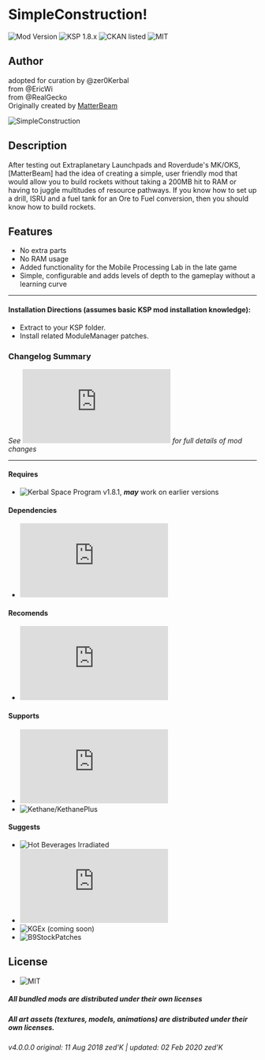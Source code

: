 <!-- Readme.md v1.2.0.0
SimpleConstruction
created: 17 Jul 18
updated: 03 Feb 2020 -->

<!-- Download on SpaceDock here or Github here.
Also available on CKAN. -->

# SimpleConstruction!
![Mod Version](https://img.shields.io/github/v/release/zer0Kerbal/SimpleConstruction?include_prereleases) 
![KSP 1.8.x](https://img.shields.io/badge/KSP%20version-1.8.x-66ccff.svg?style=flat-square) 
![CKAN listed](https://img.shields.io/badge/CKAN-Indexed-brightgreen.svg) ![MIT](https://img.shields.io/badge/license-MIT-success "MIT") 

## Author
adopted for curation by @zer0Kerbal <br>
from @EricWi <br>
from @RealGecko <br>
Originally created by [MatterBeam](http://forum.kerbalspaceprogram.com/index.php?/profile/133334-matterbeam/)

![SimpleConstruction](https://spacedock.info/content/matterbeam_328/SimpleConstruction/SimpleConstruction-1455675320.902058.jpg "SimpleConstruction")

## Description
After testing out Extraplanetary Launchpads and Roverdude's MK/OKS, [MatterBeam] had the idea of creating a simple, user friendly mod that would allow you to build rockets without taking a 200MB hit to RAM or having to juggle multitudes of resource pathways. If you know how to set up a drill, ISRU and a fuel tank for an Ore to Fuel conversion, then you should know how to build rockets.

## Features
- No extra parts
- No RAM usage
- Added functionality for the Mobile Processing Lab in the late game
- Simple, configurable and adds levels of depth to the gameplay without a learning curve

<hr>

#### Installation Directions (assumes basic KSP mod installation knowledge):
- Extract to your KSP folder.
- Install related ModuleManager patches.

### Changelog Summary
*See ![ChangeLog](https://github.com/zer0Kerbal/SimpleConstruction/blob/master/Changelog.md) for full details of mod changes*
<hr>
 
 #### Requires
 - ![Kerbal Space Program](https://kerbalspaceprogram.com) v1.8.1, ***may*** work on earlier versions

 #### Dependencies
 - ![Module Manager](http://forum.kerbalspaceprogram.com/index.php?/topic/50533-105-*)
 
 #### Recomends
 - ![Community Resource Pack](https://forum.kerbalspaceprogram.com/index.php?/topic/166314-*)

 #### Supports
 - ![Kerbal Change Log](https://forum.kerbalspaceprogram.com/index.php?/topic/179207-*)
 - ![Kethane/KethanePlus]()

 #### Suggests
 - ![Hot Beverages Irradiated](https://github.com/zer0Kerbal/HotBeverageIrradiated)
 - ![Mining Expansion](http://forum.kerbalspaceprogram.com/index.php?/topic/130325-*)
 - ![KGEx (coming soon)]()
 - ![B9StockPatches]()
 
## License
- ![MIT](https://img.shields.io/badge/license-MIT-success "MIT")

##### All bundled mods are distributed under their own licenses
##### All art assets (textures, models, animations) are distributed under their own licenses.

###### v4.0.0.0 original: 11 Aug 2018 zed'K | updated: 02 Feb 2020 zed'K

<!--
CC BY-NC-SA-4.0
zer0Kerbal-->
